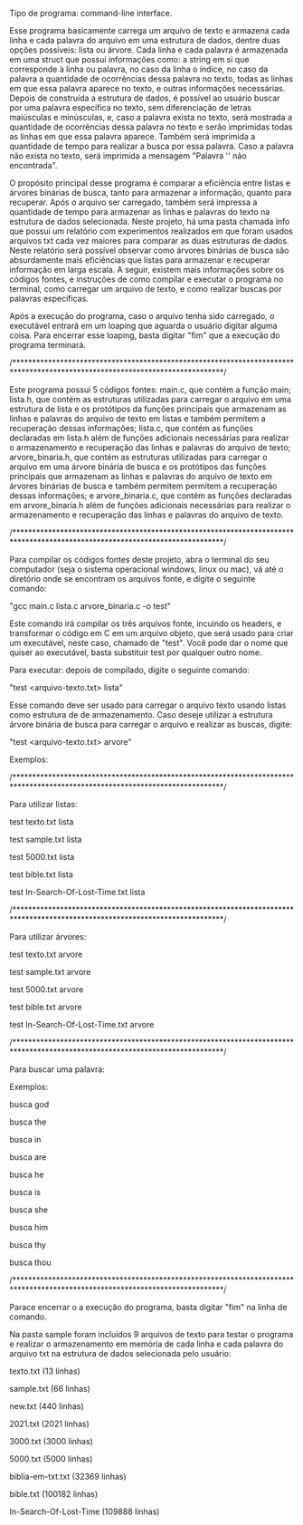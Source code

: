 Tipo de programa: command-line interface.

Esse programa basicamente carrega um arquivo de texto e armazena cada linha e cada palavra do arquivo em
uma estrutura de dados, dentre duas opções possíveis: lista ou árvore. Cada linha e cada palavra é armazenada
em uma struct que possui informações como: a string em si que corresponde à linha ou palavra, no caso da linha
o índice, no caso da palavra a quantidade de ocorrências dessa palavra no texto, todas as linhas em que essa palavra
aparece no texto, e outras informações necessárias. Depois de construída a estrutura de dados, é possível 
ao usuário buscar por uma palavra específica no texto, sem diferenciação de letras maiúsculas e minúsculas, e, caso
a palavra exista no texto, será mostrada a quantidade de ocorrências dessa palavra no texto e serão imprimidas
todas as linhas em que essa palavra aparece. Também será imprimida a quantidade de tempo para realizar a busca
por essa palavra. Caso a palavra não exista no texto, será imprimida a mensagem "Palavra '<palavra digitada>' não encontrada".

O propósito principal desse programa é comparar a eficiência entre listas e árvores binárias de busca, tanto para
armazenar a informação, quanto para recuperar. Após o arquivo ser carregado, também será impressa a quantidade
de tempo para armazenar as linhas e palavras do texto na estrutura de dados selecionada. Neste projeto, há uma
pasta chamada info que possui um relatório com experimentos realizados em que foram usados arquivos txt cada
vez maiores para comparar as duas estruturas de dados. Neste relatório será possível observar como árvores binárias
de busca são absurdamente mais eficiências que listas para armazenar e recuperar informação em larga escala.
A seguir, existem mais informações sobre os códigos fontes, e instruções de como compilar e executar o programa
no terminal, como carregar um arquivo de texto, e como realizar buscas por palavras específicas.

Após a execução do programa, caso o arquivo tenha sido carregado, o executável entrará em um loaping
que aguarda o usuário digitar alguma coisa. Para encerrar esse loaping, basta digitar "fim" que a execução do programa
terminará.




/*****************************************************************************************************************************/

Este programa possui 5 códigos fontes: main.c, que contém a função main; lista.h, que contém as estruturas
utilizadas para carregar o arquivo em uma estrutura de lista e os protótipos da funções principais que 
armazenam as linhas e palavras do arquivo de texto em listas e também permitem a recuperação dessas
informações; lista.c, que contém as funções declaradas em lista.h além de funções adicionais necessárias 
para realizar o armazenamento e recuperação das linhas e palavras do arquivo de texto; arvore_binaria.h, 
que contém as estruturas utilizadas para carregar o arquivo em uma árvore binária de busca e os protótipos
das funções principais que armazenam as linhas e palavras do arquivo de texto em árvores binárias 
de busca e também permitem permitem a recuperação dessas informações; e arvore_binaria.c, que contém
as funções declaradas em arvore_binaria.h além  de funções adicionais necessárias para realizar
o armazenamento e recuperação das linhas e palavras do arquivo de texto.

/*****************************************************************************************************************************/



Para compilar os códigos fontes deste projeto, abra o terminal do seu computador (seja o 
sistema operacional windows, linux ou mac), vá até o diretório onde se encontram
os arquivos fonte, e digite o seguinte comando:

"gcc main.c lista.c arvore_binaria.c -o test"

Este comando irá compilar os três arquivos fonte, incuindo os headers, e transformar
o código em C em um arquivo objeto, que será usado para criar um executável, neste caso,
chamado de "test". Você pode dar o nome que quiser ao executável, basta substituir
test por qualquer outro nome.

Para executar: depois de compilado, digite o seguinte comando:

"test <arquivo-texto.txt> lista"

Esse comando deve ser usado para carregar o arquivo texto usando listas
como estrutura de de armazenamento.
Caso deseje utilizar a estrutura árvore binária de busca para carregar o arquivo
e realizar as buscas, digite:

"test <arquivo-texto.txt> arvore"

Exemplos:

/*****************************************************************************************************************************/

Para utilizar listas:

test texto.txt lista		

test sample.txt lista			

test 5000.txt lista		

test bible.txt lista		

test In-Search-Of-Lost-Time.txt lista	

/*****************************************************************************************************************************/

Para utilizar árvores: 

test texto.txt arvore		

test sample.txt arvore			

test 5000.txt arvore

test bible.txt arvore		

test In-Search-Of-Lost-Time.txt arvore

/*****************************************************************************************************************************/

Para buscar uma palavra:

Exemplos:
  
busca god

busca the

busca in

busca are

busca he

busca is

busca she

busca him

busca thy

busca thou

/*****************************************************************************************************************************/

Parace encerrar o a execução do programa, basta digitar "fim" na linha de comando.

Na pasta sample foram incluídos 9 arquivos de texto para testar o programa e realizar  o armazenamento
em memória de cada linha e cada palavra do arquivo txt na estrutura de dados selecionada pelo usuário:

texto.txt (13 linhas)

sample.txt (66 linhas)

new.txt (440 linhas)

2021.txt (2021 linhas)

3000.txt (3000 linhas)

5000.txt (5000 linhas)

biblia-em-txt.txt (32369 linhas)

bible.txt (100182 linhas)

In-Search-Of-Lost-Time (109888 linhas)

